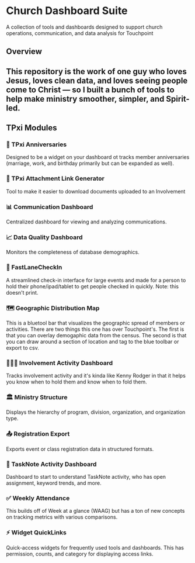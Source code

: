 # Church Dashboard Suite

A collection of tools and dashboards designed to support church operations, communication, and data analysis for Touchpoint


## Overview

This repository is the work of one guy who loves Jesus, loves clean data, and loves seeing people come to Christ — so I built a bunch of tools to help make ministry smoother, simpler, and Spirit-led.
---

## TPxi Modules

### 📅 TPxi Anniversaries
Designed to be a widget on your dashboard ot tracks member anniversaries (marriage, work, and birthday primarily but can be expanded as well).

### 🔗 TPxi Attachment Link Generator
Tool to make it easier to download documents uploaded to an Involvement

### 📊 Communication Dashboard
Centralized dashboard for viewing and analyzing communications.

### 📈 Data Quality Dashboard
Monitors the completeness of database demographics.

### 🚗 FastLaneCheckIn
A streamlined check-in interface for large events and made for a person to hold their phone/ipad/tablet to get people checked in quickly. Note:  this doesn't print.

### 🗺️ Geographic Distribution Map
This is a bluetool bar that visualizes the geographic spread of members or activities.  There are two things this one has over Touchpoint's.  The first is that you can overlay demogaphic data from the census.  The second is that you can draw around a section of location and tag to the blue toolbar or export to csv.

### 🧑‍🤝‍🧑 Involvement Activity Dashboard
Tracks involvement activity and it's kinda like Kenny Rodger in that it helps you know when to hold them and know when to fold them.

### 🏛️ Ministry Structure
Displays the hierarchy of program, division, organization, and organization type.

### 📤 Registration Export
Exports event or class registration data in structured formats.

### 📝 TaskNote Activity Dashboard
Dashboard to start to understand TaskNote activity, who has open assignment, keyword trends, and more.

### ✅ Weekly Attendance
This builds off of Week at a glance (WAAG) but has a ton of new concepts on tracking metrics with various comparisons.  

### ⚡ Widget QuickLinks
Quick-access widgets for frequently used tools and dashboards.  This has permission, counts, and category for displaying access links.
